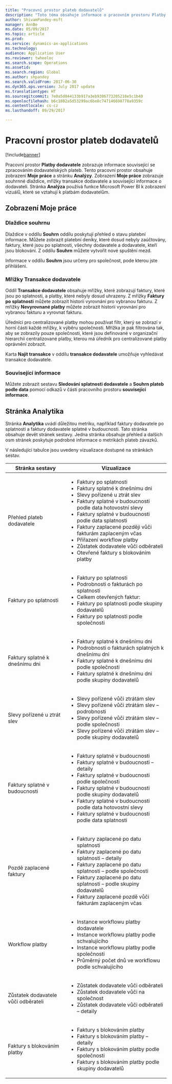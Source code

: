 ```yaml
---
title: "Pracovní prostor plateb dodavatelů"
description: "Toto téma obsahuje informace o pracovním prostoru Platby dodavatele. Pracovní prostor Platby dodavatele zobrazuje informace související se zpracováním dodavatelských plateb."
author: ShivamPandey-msft
manager: AnnBe
ms.date: 05/09/2017
ms.topic: article
ms.prod: 
ms.service: dynamics-ax-applications
ms.technology: 
audience: Application User
ms.reviewer: twheeloc
ms.search.scope: Operations
ms.assetid: 
ms.search.region: Global
ms.author: shpandey
ms.search.validFrom: 2017-06-30
ms.dyn365.ops.version: July 2017 update
ms.translationtype: HT
ms.sourcegitcommit: 7e0a5d044133b917a3eb9386773205218e5c1b40
ms.openlocfilehash: b6c1802a5d53299ac6be8c747146698778a9359c
ms.contentlocale: cs-cz
ms.lasthandoff: 09/29/2017

---
```


# <a name="vendor-payments-workspace"></a>Pracovní prostor plateb dodavatelů

[!include[banner](../includes/banner.md)]

Pracovní prostor **Platby dodavatele** zobrazuje informace související se zpracováním dodavatelských plateb. Tento pracovní prostor obsahuje zobrazení **Moje práce** a stránku **Analýzy**. Zobrazení **Moje práce** zobrazuje souhrnné dlaždice, mřížky transakce dodavatele a související informace o dodavateli. Stránka **Analýza** používá funkce Microsoft Power BI k zobrazení vizuálů, které se vztahují k platbám dodavatelům.

## <a name="my-work-view"></a>Zobrazení Moje práce

### <a name="summary-tiles"></a>Dlaždice souhrnu

Dlaždice v oddílu **Souhrn** oddílu poskytují přehled o stavu platební informace. Můžete zobrazit platební deníky, které dosud nebyly zaúčtovány, faktury, které jsou po splatnosti, všechny dodavatele a dodavatele, kteří jsou blokováni. Z oddílu **Souhrn** můžete vytvořit nové spuštění mezd.

Informace v oddílu **Souhrn** jsou určeny pro společnost, pode kterou jste přihlášeni.

### <a name="vendor-transactions-grids"></a>Mřížky Transakce dodavatele

Oddíl **Transakce dodavatele** obsahuje mřížky, které zobrazují faktury, které jsou po splatnosti, a platby, které nebyly dosud uhrazeny. Z mřížky **Faktury po splatnosti** můžete zobrazit historii vyrovnání pro vybranou fakturu. Z mřížky **Nevyrovnané platby** můžete zobrazit historii vyrovnání pro vybranou fakturu a vyrovnat fakturu.

Úředníci pro centralizované platby mohou používat filtr, který se zobrazí v horní části každé mřížky, k výběru společnosti. Mřížka je pak filtrována tak, aby se zobrazily pouze společnosti, které jsou definované v organizační hierarchii centralizované platby, kterou má úředník pro centralizované platby oprávnění zobrazit.

Karta **Najít transakce** v oddílu **transakce dodavatele** umožňuje vyhledávat transakce dodavatele.

### <a name="related-information"></a>Související informace

Můžete zobrazit sestavu **Sledování splatnosti dodavatele** a **Souhrn plateb podle data** pomocí odkazů v části pracovního prostoru **související informace**.

## <a name="analytics-page"></a>Stránka Analytika

Stránka **Analytika** uvádí důležitou metriku, například faktury dodavatele po splatnosti a faktury dodavatele splatné v budoucnosti. Tato stránka obsahuje devět stránek sestavy. Jedna stránka obsahuje přehled a dalších osm stránek poskytuje podrobné informace o metrikách plateb závazků.

V následující tabulce jsou uvedeny vizualizace dostupné na stránkách sestav.

| Stránka sestavy | Vizualizace |
|-------------|---------------|
| Přehled plateb dodavatele | <ul><li>Faktury po splatnosti</li><li>Faktury splatné k dnešnímu dni</li><li>Slevy pořízené u ztrát slev</li><li>Faktury splatné v budoucnosti podle data hotovostní slevy</li><li>Faktury splatné v budoucnosti podle data splatnosti</li><li>Faktury zaplacené později vůči fakturám zaplaceným včas</li><li>Přiřazení workflow platby</li><li>Zůstatek dodavatele vůči odběrateli</li><li>Otevřené faktury s blokováním platby</li></ul> |
| Faktury po splatnosti | <ul><li>Faktury po splatnosti</li><li>Podrobnosti o fakturách po splatnosti</li><li>Celkem otevřených faktur:</li><li>Faktury po splatnosti podle skupiny dodavatelů</li><li>Faktury po splatnosti podle společnosti</li></ul> |
| Faktury splatné k dnešnímu dni | <ul><li>Faktury splatné k dnešnímu dni</li><li>Podrobnosti o fakturách splatných k dnešnímu dni</li><li>Faktury splatné k dnešnímu dni podle společnosti</li><li>Faktury splatné k dnešnímu dni podle skupiny dodavatelů</li></ul> |
| Slevy pořízené u ztrát slev | <ul><li>Slevy pořízené vůči ztrátám slev</li><li>Slevy pořízené vůči ztrátám slev – podrobnosti</li><li>Slevy pořízené vůči ztrátám slev – podle společnosti</li><li>Slevy pořízené vůči ztrátám slev – podle skupiny dodavatelů</li></ul> |
| Faktury splatné v budoucnosti | <ul><li>Faktury splatné v budoucnosti</li><li>Faktury splatné v budoucnosti – detaily</li><li>Faktury splatné v budoucnosti podle společnosti</li><li>Faktury splatné v budoucnosti podle skupiny dodavatelů</li><li>Faktury splatné v budoucnosti podle data hotovostní slevy</li><li>Faktury splatné v budoucnosti podle data splatnosti</li></ul> |
| Pozdě zaplacené faktury | <ul><li>Faktury zaplacené po datu splatnosti</li><li>Faktury zaplacené po datu splatnosti – detaily</li><li>Faktury zaplacené po datu splatnosti – podle společnosti</li><li>Faktury zaplacené po datu splatnosti – podle skupiny dodavatelů</li><li>Faktury zaplacené pozdě vůči fakturám zaplaceným včas</li></ul> |
| Workflow platby | <ul><li>Instance workflowu platby dodavatele</li><li>Instance workflowu platby podle schvalujícího</li><li>Instance workflowu platby podle společnosti</li><li>Průměrný počet dnů ve workflowu podle schvalujícího</li></ul> |
| Zůstatek dodavatele vůči odběrateli | <ul><li>Zůstatek dodavatele vůči odběrateli</li><li>Zůstatek dodavatele vůči na společnost</li><li>Zůstatek dodavatele vůči odběrateli – detaily</li></ul> |
| Faktury s blokováním platby | <ul><li>Faktury s blokováním platby</li><li>Faktury s blokováním platby – detaily</li><li>Faktury s blokováním platby podle společnosti</li><li>Faktury s blokováním platby podle skupiny dodavatelů</li></ul> |

